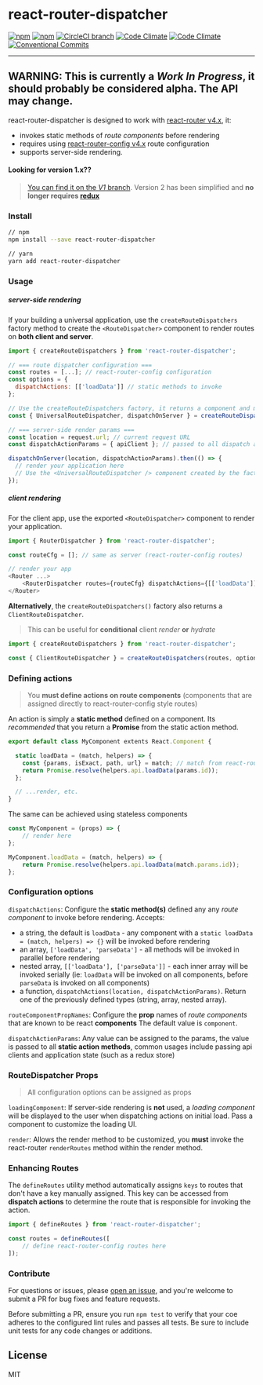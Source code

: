 # react-router-dispatcher

[![npm](https://img.shields.io/npm/v/react-router-dispatcher.svg)](https://www.npmjs.com/package/react-router-dispatcher)
[![npm](https://img.shields.io/npm/dm/react-router-dispatcher.svg)](https://www.npmjs.com/package/react-router-dispatcher)
[![CircleCI branch](https://img.shields.io/circleci/project/github/adam-26/react-router-dispatcher/master.svg)](https://circleci.com/gh/adam-26/react-router-dispatcher/tree/master)
[![Code Climate](https://img.shields.io/codeclimate/coverage/github/adam-26/react-router-dispatcher.svg)](https://codeclimate.com/github/adam-26/react-router-dispatcher)
[![Code Climate](https://img.shields.io/codeclimate/github/adam-26/react-router-dispatcher.svg)](https://codeclimate.com/github/adam-26/react-router-dispatcher)
[![Conventional Commits](https://img.shields.io/badge/Conventional%20Commits-1.0.0-yellow.svg)](https://conventionalcommits.org)

---
**WARNING: This is currently a _Work In Progress_, it should probably be considered **alpha**. The API may change.**
---

react-router-dispatcher is designed to work with [react-router v4.x](https://github.com/ReactTraining/react-router), it:
  * invokes static methods of _route components_ before rendering
  * requires using [react-router-config v4.x](https://github.com/ReactTraining/react-router/tree/master/packages/react-router-config) route configuration
  * supports server-side rendering.

#### Looking for **version 1.x**??
>[You can find it on the _V1_ branch](https://github.com/adam-26/react-router-dispatcher/tree/v1).
Version 2 has been simplified and **no longer requires [redux](redux.js.org)**


### Install
```sh
// npm
npm install --save react-router-dispatcher

// yarn
yarn add react-router-dispatcher
```

### Usage

##### server-side rendering

If your building a universal application, use the `createRouteDispatchers` factory method to
create the `<RouteDispatcher>` component to render routes on **both client and server**.

```js
import { createRouteDispatchers } from 'react-router-dispatcher';

// === route dispatcher configuration ===
const routes = [...]; // react-router-config configuration
const options = {
  dispatchActions: [['loadData']] // static methods to invoke
};

// Use the createRouteDispatchers factory, it returns a component and method for server-side rendering
const { UniversalRouteDispatcher, dispatchOnServer } = createRouteDispatchers(routes, options);

// === server-side render params ===
const location = request.url; // current request URL
const dispatchActionParams = { apiClient }; // passed to all dispatch action methods

dispatchOnServer(location, dispatchActionParams).then(() => {
  // render your application here
  // Use the <UniversalRouteDispatcher /> component created by the factory method to render your app
});

```

##### client rendering

For the client app, use the exported `<RouteDispatcher>` component to render your application.

```js
import { RouterDispatcher } from 'react-router-dispatcher';

const routeCfg = []; // same as server (react-router-config routes)

// render your app
<Router ...>
	<RouterDispatcher routes={routeCfg} dispatchActions={[['loadData']]} />
</Router>

```

**Alternatively**, the `createRouteDispatchers()` factory also returns a `ClientRouteDispatcher`.
> This can be useful for **conditional** client _render_ **or** _hydrate_

```js
import { createRouteDispatchers } from 'react-router-dispatcher';

const { ClientRouteDispatcher } = createRouteDispatchers(routes, options);
```

### Defining actions

>You **must define actions on route components** (components that are assigned directly to react-router-config style routes)

An action is simply a **static method** defined on a component. Its _recommended_ that you return a **Promise** from the static action method.

```js
export default class MyComponent extents React.Component {

  static loadData = (match, helpers) => {
    const {params, isExact, path, url} = match; // match from react-router
    return Promise.resolve(helpers.api.loadData(params.id));
  };

  // ...render, etc.
}
```

The same can be achieved using stateless components

```js
const MyComponent = (props) => {
	// render here
};

MyComponent.loadData = (match, helpers) => {
	return Promise.resolve(helpers.api.loadData(match.params.id));
};
```

### Configuration options

`dispatchActions`:
Configure the **static method(s)** defined any any _route component_ to invoke before rendering.
Accepts:
  * a string, the default is `loadData` - any component with a `static loadData = (match, helpers) => {}` will be invoked before rendering
  * an array, `['loadData', 'parseData']` - all methods will be invoked in parallel before rendering
  * nested array, `[['loadData'], ['parseData']]` - each inner array will be invoked serially (ie: `loadData` will be invoked on all components, before `parseData` is invoked on all components)
  * a function, `dispatchActions(location, dispatchActionParams)`. Return one of the previously defined types (string, array, nested array).

`routeComponentPropNames`:
Configure the **prop** names of _route components_ that are known to be react **components**
The default value is `component`.

`dispatchActionParams`:
Any value can be assigned to the params, the value is passed to all **static action methods**, common usages include passing api clients and application state (such as a redux store)

### RouteDispatcher Props
>All configuration options can be assigned as props

`loadingComponent`:
If server-side rendering is **not** used, a _loading component_ will be displayed to the user when dispatching actions on initial load. Pass a component to customize the loading UI.

`render`:
Allows the render method to be customized, you **must** invoke the react-router `renderRoutes` method within the render method.

### Enhancing Routes

The `defineRoutes` utility method automatically assigns `keys` to routes that don't have a key manually assigned.
This key can be accessed from **dispatch actions** to determine the route that is responsible for invoking the action.

```js
import { defineRoutes } from 'react-router-dispatcher';

const routes = defineRoutes([
	// define react-router-config routes here
]);
```

### Contribute
For questions or issues, please [open an issue](https://github.com/adam-26/react-router-dispatcher/issues), and you're welcome to submit a PR for bug fixes and feature requests.

Before submitting a PR, ensure you run `npm test` to verify that your coe adheres to the configured lint rules and passes all tests. Be sure to include unit tests for any code changes or additions.

## License
MIT
